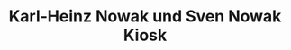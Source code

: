 ---
title: "Karl-Heinz Nowak und Sven Nowak Kiosk"
url: /berlin/karl-heinz-nowak-und-sven-nowak-kiosk/
shop: Kiosk
---